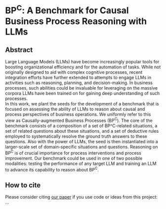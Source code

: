 # BP<sup>C</sup>: A Benchmark for Causal Business Process Reasoning with LLMs
## Abstract
Large Language Models (LLMs) have become increasingly popular tools for boosting organizational efficiency and for the automation of tasks. While not originally designed to aid with complex cognitive processes, recent integration efforts have further extended to attempts to engage LLMs in activities such as reasoning, planning, and decision-making. In business processes, such abilities could be invaluable for leveraging on the massive corpora LLMs have been trained on for gaining deep understanding of such processes.  
In this work, we plant the seeds for the development of a benchmark that is focused on assessing the ability of LLMs to reason about causal and process perspectives of business operations. We uniformly refer to this view as Causally-augmented Business Processes (BP<sup>C</sup>). 
The core of the benchmark consists of a composition of a set of BP^C-related situations, a set of related questions about these situations, and a set of deductive rules employed to systematically resolve the ground truth answers to these questions. Also with the power of LLMs, the seed is then instantiated into a larger-scale set of domain-specific situations and questions.
Reasoning on BP<sup>C</sup> is of crucial importance for process interventions and process improvement. Our benchmark could be used in one of two possible modalities: testing the performance of any target LLM and training an LLM to advance its capability to reason about BP<sup>C</sup>. 

## How to cite
Please consider citing [our paper](https://) if you use code or ideas from this project:\
...
